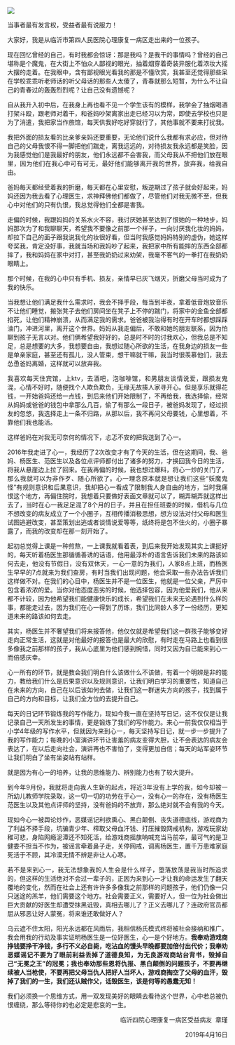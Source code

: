 <p><img src="https://wx3.sinaimg.cn/large/0067hHJjly1g2di7f65irj30go09dthi.jpg"></p>
<div class="preface">当事者最有发言权，受益者最有说服力！</div>
<p><span id="more-5291"></span></p>
<p align="justify">​​大家好，我是从临沂市第四人民医院心理康复一病区走出来的一位孩子。</p>
<p align="justify">现在回忆曾经的自己，有时我都会惊讶：那是我吗？是我干的事情吗？曾经的自己堪称是个魔鬼，在大街上不怕众人鄙视的眼光，抽着烟穿着奇装异服化着浓妆大摇大摆的走着。在我眼中，含有鄙视眼光看我的那是不懂欣赏，我甚至还觉得那些呆在学校乖乖听老师话的听父母话的那些人太傻了，青春就那么短暂，为什么不让自己的青春过的轰轰烈烈呢？让自己没有遗憾呢？</p>
<p align="justify">自从我升入初中后，在我身上再也看不见一个学生该有的模样，我学会了抽烟喝酒打架斗殴，跟老师对着干，和爸妈吵架离家出走已经习以为常，即使去学校也只是为了消遣，我把家当作旅馆，每天供我好吃好穿就行了，其他事就不要来打扰我。</p>
<p align="justify">我把外面的损友看的比亲爹亲妈还要重要，无论他们说什么我都有求必应，但对待自己的父母我恨不得一脚把他们踹走，离我远远的，对待损友我永远都是笑脸，因为我感觉他们是我最好的朋友，他们永远都不会害我，而父母我从不把他们放在眼里，因为他们在我心中可有可无，最好他们能够离开我的世界，放弃我，给我自由。</p>
<p align="justify">爸妈每天都经受着我的折磨，每天都在心里安慰，叛逆期过了孩子就会好起来，妈妈还因为我去看了心理医生，求神拜佛他们都做了，尽管他们对我无微不至，但我心中对他们的只有仇恨，我总觉得他们全都是害我。</p>
<p align="justify">走偏的时候，我跟妈妈的关系水火不容，我讨厌她甚至达到了恨她的一种地步，妈妈那次为了和我聊聊天，希望我不要像之前那一个样子，一向讨厌我化妆的妈妈，却拉下自己的面子跟我说我化的妆很好看，但当时我感觉妈妈特别的虚伪，她这样夸奖我，肯定没好事，我就当场和我妈吵了起来，我把家中所有能摔的东西全部都摔了，我和妈妈在家中对打，甚至我奶奶过来劝架，我毫不客气的一拳打在我奶奶眼睛上。</p>
<p align="justify">那个时候，在我的心中只有手机、损友，亲情早已灰飞烟灭，折磨父母当时成为了我的快乐。</p>
<p align="justify">当我想让他们满足我什么需求时，我会不择手段，每当到半夜，拿着低音炮放音乐不让他们睡觉，搬张凳子去他们房间坐在凳子上不停的踹门，将家中的金鱼全部都掐死，让他们精神崩溃，从而满足我的需求。爸爸被我治得有时在开车时都想踩踩油门，冲进河里，离开这个世界。妈妈从我走偏后，不敢和她的朋友联系，因为怕聊到孩子无言以对。他们俩希望我好好的，总是时不时的讨我欢心，但我总是不知足，总是想要的大多，我想要自由，我想过随心所欲的生活，在我身边的损友一些是单亲家庭，甚至还有孤儿，没人管束，想干嘛就干嘛，我当时很羡慕他们，我去怂恿爸妈离婚，这样就可以放弃我。</p>
<p align="justify">我喜欢每天住宾馆，上ktv，去酒吧，泡咖啡馆，和男朋友谈情说爱，跟损友鬼混，心情不好时，随便找个人欺负欺负，无缘无故揍人家寻开心。但是享乐就得花钱，一开始爸妈还给一点钱，到后来他们开始限制了，不再给我，我选择偷，经常从妈妈或爸爸的钱包中拿那么几百，偷了有那么一段日子，被爸妈发现了，经过损友的忽悠，我选择走上一条不归路，从那以后，我不再问父母要钱，心里想着，不靠他们我也能活。</p>
<p align="justify">这样爸妈在对我无可奈何的情况下，忐忑不安的把我送到了心一。</p>
<p align="justify">2016年我走进了心一，我经历了2次改变才有了今天的生活，但在这期间，我、爸妈、杨医生、范医生以及各位点评师都付出了诸多的努力，才换回我今日的生活，将我从悬崖边上拉了回来。在我再偏的时候，我也想过爆料，将心一炒的关门了，那么我就可以为非作歹、随心所欲了。心一理念原本就是想让我们这些“妖魔鬼怪”有规则意识和后果意识，我却把心一看成了限制我人身自由的地方，当时我痛恨这个地方，再偏住院时，我想着只要做好表面文章就可以了，糊弄糊弄就这样出去了，当时在心一我足足混了8个月的日子，并且在担任班委的时候，借机与几位不想改变的病友成立了一个小圈子，互相传播消极思想，想方设法对付父母和医生试图逃避改变，甚至策划出逃或者谈情说爱等等，纸终将是包不住火的，小圈子暴露了，而我的改变却在那一刻开始了。</p>
<p align="justify">起初总觉得上课是一种煎熬，一上课我就看着表，到后来我开始发现其实上课挺好的，每天听着杨医生那循循善诱的话语，他用最淳朴的语言告诉我们未来的路该如何去走，他没有节假日，没有双休天，一心一意的为我们，人家8点上班，而杨医生早早的7点就来为我们查房，有时当我们出现问题，他会采取一些办法告诉我们这样做不对。在我们的心目中，杨医生并不是一位医生，他就是一位父亲，严厉中包含着浓浓的爱。当你对他态度恶劣的时候，他选择包容，因为他爱我们，他从来都不计较，因为他希望我们能健康快乐的成长，希望我们在未来无论遇到什么样的事，都能走过去，因为我们在心一得到了历练，我们比同龄人多了一份经历，更知道未来的路该如何去走。</p>
<p align="justify">其实，杨医生并不奢望我们将来报答他，他仅仅就是希望我们这一群孩子能够变好走向正常生活，这就是对他最好的报答也是最大的欣慰，有时走在马路上也看到很多像我之前那样的孩子，我从心底里为他们感到惋惜，同时又因为自已能来到心一而倍感庆幸。</p>
<p align="justify">心一所有的环节，就是教会我们明白什么该做什么不该做，有着一个明辨是非的能力，教给我们什么是后果意识以及规则意识，让我们明白学习的重要性，知道自己在未来的方向，自己在以后该如何去做，让我们这一群迷失方向的孩子，找到属于自己的方向和目标，让我们全方位的去提升自己。</p>
<p align="justify">每天的日记环节锻炼我的写作能力，现如今我一直在坚持写日记，这不仅仅是让我记录自己一天所发生的事情，更是锻炼了我们的写作能力。来心一前我仅仅相当于小学4年级的写作水平，但就因为来到心一，每天坚持写日记，就一步一步提升了我的写作能力；每晚的小室演讲环节让害羞的病友变得大胆，让不会表达的病友会表达了，在以后走向社会，演讲再也不害怕了，变得更加自信；每天的站军姿环节让我们明白了坐有坐姿站有站样。</p>
<p align="justify">就是因为有心一的培养，让我的思维能力、辨别能力也有了较大提升。</p>
<p align="justify">到今年9月份，我就将走向我人生新的起点，将近3年没有上学的我，如今却被一所幼儿教师学院录取，这一切一切的功劳在于心一，没有心一的存在，没有杨医生范医生以及其他点评师的坚持，没有爸妈的不放弃，那么绝对就不会有我的今天。</p>
<p align="justify">现如今心一被舆论炒作，恶媒谣记利欲熏心、黑白颠倒、丧失道德底线，游戏商为了利益不择手段，坑骗青少年、榨取父母血汗钱、打压摧毁网戒机构，游戏玩家幼稚可悲，身陷网瘾泥潭还不知死活，给游戏商摇旗呐喊充当马前卒，最可气的是卫健委不担当不作为，被谣言牵着鼻子走，关停网戒，调离杨医生，置千万患难家庭死活于不顾，其冷漠无情不辨是非让人心寒。</p>
<p align="justify">若不是来到心一，我无法想象我的人生会是什么样子，堕落放荡是我当时所追求的，但这样的生活绝对不会过一辈子的，正因为来到心一才让我的命运发生了翻天覆地的变化，然而在社会上还有许许多多像我之前那样的问题孩子，他们仍像一只只迷途的羔羊，他们需要这个地方。社会需要正义，需要好人，但一位为社会做出巨大贡献的好医生却遭受抹黑诋毁，真相去哪儿了？正义去哪儿了？连政府官员都屈从邪恶让好人蒙冤，将来谁还敢做好人？</p>
<p align="justify">乌云遮不住太阳，阳光永远都在风雨后，我相信杨氏模式终将被社会接纳和推广。我会用我的行动及事实证明杨医生是一位好医生，心一是个好地方。<b>我</b><b>奉劝游戏商挣钱要挣干净钱，多行不义必自毙，吃沾血的馒头早晚都要加倍付出代价；我奉劝恶媒谣记不要为了眼前利益丢掉了道德良知，为无良游戏商站台背书，毁掉自己“无冕之王”的冠冕；</b><b>我也</b><b>奉劝</b><b>那些</b><b>恩将仇报、黑白颠倒的问题孩子，不要再继续被人当枪使，不要再把父母当仇人把好人当坏人，游戏商掏空了父母的血汗，毁掉了我们的一生，我们还认贼作父，诋毁医生，该是何等的愚蠢无知</b><b>！</b></p>
<p align="justify">我们必须换一个思维方式，用一双发现美好的眼睛去看待这个世界，心中若总被仇恨缠绕，那么等待你的也必定是悲哀的一生。</p>
<p align="right">临沂四院心理康复一病区受益病友 &nbsp;章瑾</p>
<p align="right">2019年4月16日​​​​</p>
